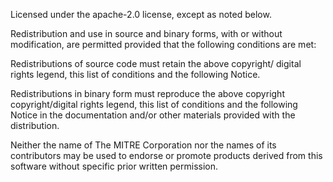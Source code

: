 Licensed under the apache-2.0 license, except as noted below.

Redistribution and use in source and binary forms, with or without modification, are permitted provided that the following conditions are met:

Redistributions of source code must retain the above copyright/ digital rights legend, this list of conditions and the following Notice.

Redistributions in binary form must reproduce the above copyright copyright/digital rights legend, this list of conditions and the following Notice in the documentation and/or other materials provided with the distribution.

Neither the name of The MITRE Corporation nor the names of its contributors may be used to endorse or promote products derived from this software without specific prior written permission.
